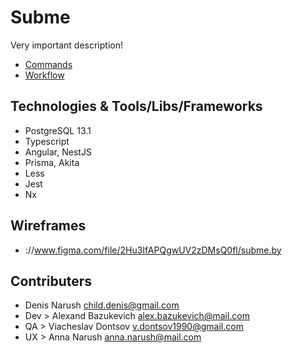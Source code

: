 # Subme

Very important description!

- [Commands](commands.md)
- [Workflow](workflow.md)

## Technologies & Tools/Libs/Frameworks

- PostgreSQL 13.1
- Typescript
- Angular, NestJS
- Prisma, Akita
- Less
- Jest
- Nx

## Wireframes

- ://www.figma.com/file/2Hu3IfAPQgwUV2zDMsQ0fl/subme.by

## Contributers

- Denis Narush <child.denis@gmail.com>
- Dev > Alexand Bazukevich <alex.bazukevich@mail.com>
- QA > Viacheslav Dontsov <v.dontsov1990@gmail.com>
- UX > Anna Narush <anna.narush@mail.com>
